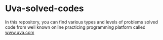 # Uva-solved-codes
In this repository, you can find various types and levels of problems solved code from well known 
online practicing programming platform called www.uva.com
